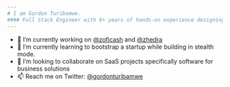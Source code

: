 ```yaml
---
# I am Gordon Turibamwe.
#### Full Stack Engineer with 6+ years of hands-on experience designing, developing, and implementing mobile, desktop and web applications and solutions using a range of technologies and programming languages. Well versed in Ui/Ux design & development, databases, mobile, desktop and web development.
---
```

- 🔭 I’m currently working on [@zoficash](https://github.com/zoficash) and [@zhedra](https://github.com/Zhedra4Business)
- 🌱 I’m currently learning to bootstrap a startup while building in stealth mode.
- 👯 I’m looking to collaborate on SaaS projects specifically software for business solutions
- 📫 Reach me on Twitter: [@gordonturibamwe](https://twitter.com/gordonturibamwe)
